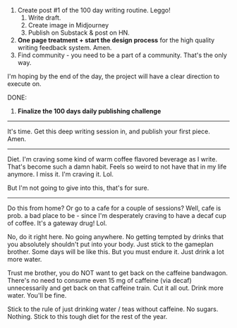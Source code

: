1. Create post #1 of the 100 day writing routine. Leggo!
	1. Write draft.
	2. Create image in Midjourney
	3. Publish on Substack & post on HN.
2. **One page treatment + start the design process** for the high quality writing feedback system. Amen.
3. Find community - you need to be a part of a community. That's the only way.

I'm hoping by the end of the day, the project will have a clear direction to execute on.

DONE:
1. **Finalize the 100 days daily publishing challenge**

---
It's time. Get this deep writing session in, and publish your first piece. Amen.

---

Diet. I'm craving some kind of warm coffee flavored beverage as I write. That's become such a damn habit. Feels so weird to not have that in my life anymore. I miss it. I'm craving it. Lol.

But I'm not going to give into this, that's for sure.

---

Do this from home? Or go to a cafe for a couple of sessions? Well, cafe is prob. a bad place to be - since I'm desperately craving to have a decaf cup of coffee. It's a gateway drug! Lol.

No, do it right here. No going anywhere. No getting tempted by drinks that you absolutely shouldn't put into your body. Just stick to the gameplan brother. Some days will be like this. But you must endure it. Just drink a lot more water.

Trust me brother, you do NOT want to get back on the caffeine bandwagon. There's no need to consume even 15 mg of caffeine (via decaf) unnecessarily and get back on that caffeine train. Cut it all out. Drink more water. You'll be fine.

Stick to the rule of just drinking water / teas without caffeine. No sugars. Nothing. Stick to this tough diet for the rest of the year.